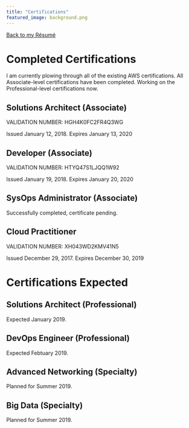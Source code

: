 ```yaml
---
title: "Certifications"
featured_image: background.png
---
```


[Back to my Résumé](/resume)

# Completed Certifications

I am currently plowing through all of the existing AWS certifications. All Associate-level certifications have been completed. Working on the Professional-level certifications now.

## Solutions Architect (Associate)

VALIDATION NUMBER: HGH4K0FC2FR4Q3WG

Issued January 12, 2018. Expires January 13, 2020

## Developer (Associate)

VALIDATION NUMBER: HTYQ47S1LJQQ1W92

Issued January 19, 2018. Expires January 20, 2020

## SysOps Administrator (Associate)

Successfully completed, certificate pending.

## Cloud Practitioner

VALIDATION NUMBER: XH043WD2KMV41N5

Issued December 29, 2017. Expires December 30, 2019

# Certifications Expected

## Solutions Architect (Professional)

Expected January 2019.

## DevOps Engineer (Professional)

Expected Febtuary 2019.

## Advanced Networking (Specialty)

Planned for Summer 2019.

## Big Data (Specialty)

Planned for Summer 2019.

